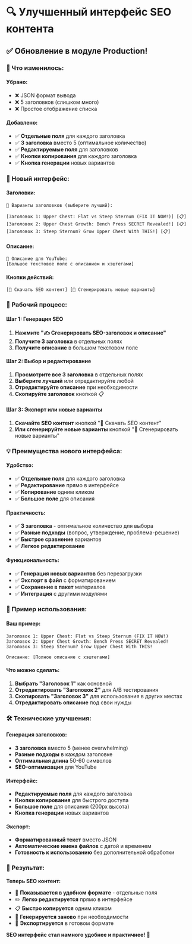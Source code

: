 # 🔍 Улучшенный интерфейс SEO контента

## ✅ Обновление в модуле Production!

### 🚀 Что изменилось:

#### **Убрано:**
- ❌ JSON формат вывода
- ❌ 5 заголовков (слишком много)
- ❌ Простое отображение списка

#### **Добавлено:**
- ✅ **Отдельные поля** для каждого заголовка
- ✅ **3 заголовка** вместо 5 (оптимальное количество)
- ✅ **Редактируемые поля** для заголовков
- ✅ **Кнопки копирования** для каждого заголовка
- ✅ **Кнопка генерации** новых вариантов

### 🎯 Новый интерфейс:

#### **Заголовки:**
```
📝 Варианты заголовков (выберите лучший):

[Заголовок 1: Upper Chest: Flat vs Steep Sternum (FIX IT NOW!)] [📋]
[Заголовок 2: Upper Chest Growth: Bench Press SECRET Revealed!] [📋]
[Заголовок 3: Steep Sternum? Grow Upper Chest With THIS!] [📋]
```

#### **Описание:**
```
📄 Описание для YouTube:
[Большое текстовое поле с описанием и хэштегами]
```

#### **Кнопки действий:**
```
[💾 Скачать SEO контент] [🔄 Сгенерировать новые варианты]
```

### 🔄 Рабочий процесс:

#### **Шаг 1: Генерация SEO**
1. **Нажмите "✍️ Сгенерировать SEO-заголовок и описание"**
2. **Получите 3 заголовка** в отдельных полях
3. **Получите описание** в большом текстовом поле

#### **Шаг 2: Выбор и редактирование**
1. **Просмотрите все 3 заголовка** в отдельных полях
2. **Выберите лучший** или отредактируйте любой
3. **Отредактируйте описание** при необходимости
4. **Скопируйте заголовок** кнопкой 📋

#### **Шаг 3: Экспорт или новые варианты**
1. **Скачайте SEO контент** кнопкой "💾 Скачать SEO контент"
2. **Или сгенерируйте новые варианты** кнопкой "🔄 Сгенерировать новые варианты"

### 💡 Преимущества нового интерфейса:

#### **Удобство:**
- ✅ **Отдельные поля** для каждого заголовка
- ✅ **Редактирование** прямо в интерфейсе
- ✅ **Копирование** одним кликом
- ✅ **Большое поле** для описания

#### **Практичность:**
- ✅ **3 заголовка** - оптимальное количество для выбора
- ✅ **Разные подходы** (вопрос, утверждение, проблема-решение)
- ✅ **Быстрое сравнение** вариантов
- ✅ **Легкое редактирование**

#### **Функциональность:**
- ✅ **Генерация новых вариантов** без перезагрузки
- ✅ **Экспорт в файл** с форматированием
- ✅ **Сохранение в пакет** материалов
- ✅ **Интеграция** с другими модулями

### 🎯 Пример использования:

#### **Ваш пример:**
```
Заголовок 1: Upper Chest: Flat vs Steep Sternum (FIX IT NOW!)
Заголовок 2: Upper Chest Growth: Bench Press SECRET Revealed!
Заголовок 3: Steep Sternum? Grow Upper Chest With THIS!

Описание: [Полное описание с хэштегами]
```

#### **Что можно сделать:**
1. **Выбрать "Заголовок 1"** как основной
2. **Отредактировать "Заголовок 2"** для A/B тестирования
3. **Скопировать "Заголовок 3"** для использования в других местах
4. **Отредактировать описание** под свои нужды

### 🛠️ Технические улучшения:

#### **Генерация заголовков:**
- **3 заголовка** вместо 5 (менее overwhelming)
- **Разные подходы** в каждом заголовке
- **Оптимальная длина** 50-60 символов
- **SEO-оптимизация** для YouTube

#### **Интерфейс:**
- **Редактируемые поля** для каждого заголовка
- **Кнопки копирования** для быстрого доступа
- **Большое поле** для описания (200px высота)
- **Кнопка генерации** новых вариантов

#### **Экспорт:**
- **Форматированный текст** вместо JSON
- **Автоматические имена файлов** с датой и временем
- **Готовность к использованию** без дополнительной обработки

### 🎊 Результат:

**Теперь SEO контент:**
- 📝 **Показывается в удобном формате** - отдельные поля
- ✏️ **Легко редактируется** прямо в интерфейсе
- 📋 **Быстро копируется** одним кликом
- 🔄 **Генерируется заново** при необходимости
- 💾 **Экспортируется** в готовом формате

**SEO интерфейс стал намного удобнее и практичнее!** 🎉







